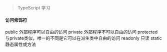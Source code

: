 > TypeScript 学习

#### 访问修饰符
public 外部程序可以自由的访问
private 外部程序不可以自由的访问
protected 与private类似，唯一的不同是它可以在派生类中自由的访问
readonly 只读
static 静态属性或方法